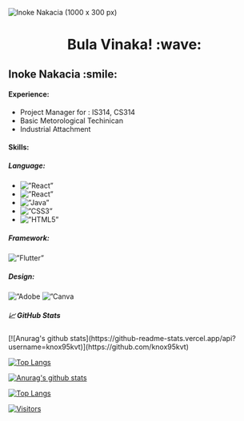 
![Inoke Nakacia (1000 x 300 px)](https://user-images.githubusercontent.com/55421987/141046615-ae96e1fb-e21d-44b3-8206-9641ec54d1c6.png)

<!-- title only -->
<h1 align="center"> Bula Vinaka! :wave: </h1>

<!-- title with div -->
<div > <h2 > Inoke Nakacia :smile:</h2> </div>

<!-- title with span (you can render emojis or markdown inside it) -->
<span align="center"> <h4> Experience: </h4> </span>
<ul>
  <li>Project Manager for : IS314, CS314</li>
  <li>Basic Metorological Techinican</li>
  <li>Industrial Attachment</li>
</ul>

<div > 
<span> <h4> Skills: </h4> </span>
<span> <h5> Language: </h5> </span>
  <ul>
  <li><img alt=”React” src= "https://img.shields.io/badge/c++-%2300599C.svg?style=for-the-badge&logo=c%2B%2B&logoColor=white"/> </li>
  <li> <img alt=”React” src= "https://img.shields.io/badge/c++-%2300599C.svg?style=for-the-badge&logo=c%2B%2B&logoColor=white"/> </li>   
  <li><img alt=”Java” src= "https://img.shields.io/badge/java-%23ED8B00.svg?style=for-the-badge&logo=java&logoColor=white"/> </li>
  <li><img alt=”CSS3” src= "https://img.shields.io/badge/css3-%231572B6.svg?style=for-the-badge&logo=css3&logoColor=white"/></li>
  <li><img alt=”HTML5” src= "https://img.shields.io/badge/html5-%23E34F26.svg?style=for-the-badge&logo=html5&logoColor=white"/> </li>
</ul>
  <span> <h5> Framework: </h5> </span>
  <img alt=”Flutter” src= "https://img.shields.io/badge/Flutter-%2302569B.svg?style=for-the-badge&logo=Flutter&logoColor=white"/>
  <span> <h5> Design: </h5> </span>
  <img alt=”Adobe Lightroom” src= "https://img.shields.io/badge/Adobe%20Lightroom-31A8FF.svg?style=for-the-badge&logo=Adobe%20Lightroom&logoColor=white"/>
  <img alt=”Canva Lightroom” src= "https://img.shields.io/badge/Canva-%2300C4CC.svg?style=for-the-badge&logo=Canva&logoColor=white"/>
 </div>
<div>
  <span> <h5> 📈 GitHub Stats </h5> </span>
  [![Anurag's github stats](https://github-readme-stats.vercel.app/api?username=knox95kvt)](https://github.com/knox95kvt)
  
  [![Top Langs](https://github-readme-stats.vercel.app/api/top-langs/?username=knox95kvt&layout=compact)](https://github.com/knox95kvt)

[![Anurag's github stats](https://github-readme-stats.vercel.app/api?username=knox95kvt)](https://github.com/knox95kvt)

[![Top Langs](https://github-readme-stats.vercel.app/api/top-langs/?username=knox95kvt&layout=compact)](https://github.com/knox95kvt)

[![Visitors](https://visitor-badge.glitch.me/badge?page_id=knox95kvt.knox95kvt)](https://github.com/knox95kvt)
  
  </div>
